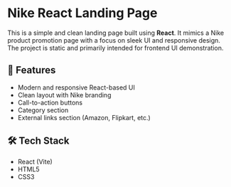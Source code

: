 # Nike React Landing Page

This is a simple and clean landing page built using **React**. It mimics a Nike product promotion page with a focus on sleek UI and responsive design. The project is static and primarily intended for frontend UI demonstration.

## 🚀 Features

- Modern and responsive React-based UI
- Clean layout with Nike branding
- Call-to-action buttons
- Category section
- External links section (Amazon, Flipkart, etc.)

## 🛠️ Tech Stack

- React (Vite)
- HTML5
- CSS3


